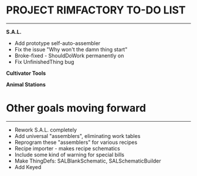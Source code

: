 # PROJECT RIMFACTORY TO-DO LIST
---
**S.A.L.**
+ Add prototype self-auto-assembler
 + Fix the issue "Why won't the damn thing start"
  + Broke-fixed - ShouldDoWork permanently on
+ Fix UnfinishedThing bug

**Cultivator Tools**

**Animal Stations**


# Other goals moving forward
---
+ Rework S.A.L. completely
 + Add universal "assemblers", eliminating work tables
 + Reprogram these "assemblers" for various recipes
  + Recipe importer - makes recipe schematics
  + Include some kind of warning for special bills
  + Make ThingDefs: SALBlankSchematic, SALSchematicBuilder
  + Add Keyed